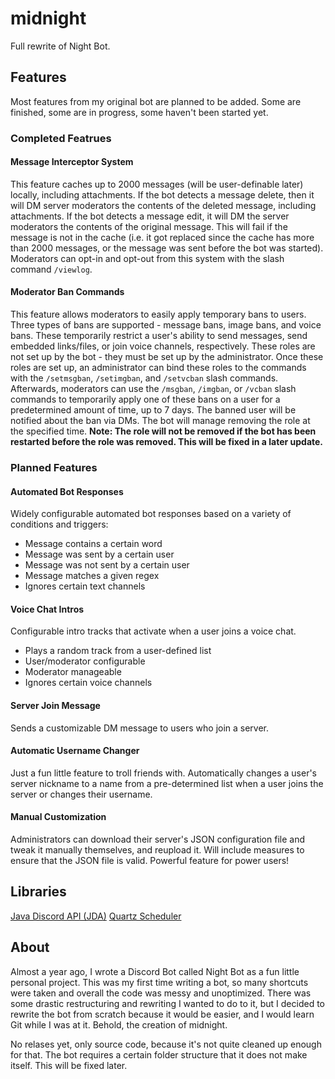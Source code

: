 # midnight
Full rewrite of Night Bot.

## Features
Most features from my original bot are planned to be added. Some are finished, some are in progress, some haven't been started yet.

### Completed Featrues
#### Message Interceptor System
This feature caches up to 2000 messages (will be user-definable later) locally, including attachments. If the bot detects a message delete, then it will DM server moderators the contents of the deleted message, including attachments. If the bot detects a message edit, it will DM the server moderators the contents of the original message. This will fail if the message is not in the cache (i.e. it got replaced since the cache has more than 2000 messages, or the message was sent before the bot was started). Moderators can opt-in and opt-out from this system with the slash command `/viewlog`.

#### Moderator Ban Commands
This feature allows moderators to easily apply temporary bans to users. Three types of bans are supported - message bans, image bans, and voice bans. These temporarily restrict a user's ability to send messages, send embedded links/files, or join voice channels, respectively. These roles are not set up by the bot - they must be set up by the administrator. Once these roles are set up, an administrator can bind these roles to the commands with the `/setmsgban`, `/setimgban`, and `/setvcban` slash commands. Afterwards, moderators can use the `/msgban`, `/imgban`, or `/vcban` slash commands to temporarily apply one of these bans on a user for a predetermined amount of time, up to 7 days. The banned user will be notified about the ban via DMs. The bot will manage removing the role at the specified time. __Note: The role will not be removed if the bot has been restarted before the role was removed. This will be fixed in a later update.__

### Planned Features
#### Automated Bot Responses
Widely configurable automated bot responses based on a variety of conditions and triggers:
- Message contains a certain word
- Message was sent by a certain user
- Message was not sent by a certain user
- Message matches a given regex
- Ignores certain text channels

#### Voice Chat Intros
Configurable intro tracks that activate when a user joins a voice chat.
- Plays a random track from a user-defined list
- User/moderator configurable
- Moderator manageable
- Ignores certain voice channels

#### Server Join Message
Sends a customizable DM message to users who join a server.

#### Automatic Username Changer
Just a fun little feature to troll friends with. Automatically changes a user's server nickname to a name from a pre-determined list when a user joins the server or changes their username. 

#### Manual Customization
Administrators can download their server's JSON configuration file and tweak it manually themselves, and reupload it. Will include measures to ensure that the JSON file is valid. Powerful feature for power users!

## Libraries
[Java Discord API (JDA)](https://github.com/DV8FromTheWorld/JDA)
[Quartz Scheduler](https://github.com/quartz-scheduler/quartz)

## About
Almost a year ago, I wrote a Discord Bot called Night Bot as a fun little personal project. This was my first time writing a bot, so many shortcuts were taken and overall the code was messy and unoptimized. There was some drastic restructuring and rewriting I wanted to do to it, but I decided to rewrite the bot from scratch because it would be easier, and I would learn Git while I was at it. Behold, the creation of midnight.

No relases yet, only source code, because it's not quite cleaned up enough for that. The bot requires a certain folder structure that it does not make itself. This will be fixed later.
